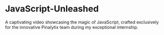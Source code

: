 # JavaScript-Unleashed
A captivating video showcasing the magic of JavaScript, crafted exclusively for the innovative Pinalytix team during my exceptional internship.
